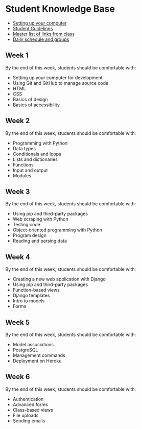 # Student Knowledge Base

- [Setting up your computer](mac-setup.md)
- [Student Guidelines](student-guidelines/)
- [Master list of links from class](links.md)
- [Daily schedule and groups](schedule-and-groups.md)

## Week 1

By the end of this week, students should be comfortable with:

- Setting up your computer for development
- Using Git and GitHub to manage source code
- HTML
- CSS
- Basics of design
- Basics of accessibility

## Week 2

By the end of this week, students should be comfortable with:

- Programming with Python
- Data types
- Conditionals and loops
- Lists and dictionaries
- Functions
- Input and output
- Modules

## Week 3

By the end of this week, students should be comfortable with:

- Using pip and third-party packages
- Web scraping with Python
- Testing code
- Object-oriented programming with Python
- Program design
- Reading and parsing data

## Week 4

By the end of this week, students should be comfortable with:

- Creating a new web application with Django
- Using pip and third-party packages
- Function-based views
- Django templates
- Intro to models
- Forms

## Week 5

By the end of this week, students should be comfortable with:

- Model associations
- PostgreSQL
- Management commands
- Deployment on Heroku

## Week 6

By the end of this week, students should be comfortable with:

- Authentication
- Advanced forms
- Class-based views
- File uploads
- Sending emails
